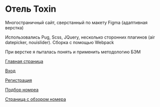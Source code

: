 # Отель Toxin

Многостраничный сайт, сверстанный по макету Figma (адаптивная верстка)

Использовались Pug, Scss, JQuery, несколько сторонних плагинов (air datepicker, nouislider). Сборка с помощью Webpack

При верстке я пыталась понять и применить методологию БЭМ 

  [Главная страница](https://lin-is.github.io/Toxin/dist/landingPage.html)
  
  [Вход](https://lin-is.github.io/Toxin/dist/signIn.html)
  
  [Регистрация](https://lin-is.github.io/Toxin/dist/registration.html)
  
  [Подбор номреа](https://lin-is.github.io/Toxin/dist/searchRoom.html)
  
  [Страница с обзором номера](https://lin-is.github.io/Toxin/dist/roomDetails.html)

